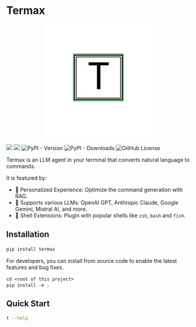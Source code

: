# Termax

<p align="center"> <img src="doc/icon.svg" alt="..." width=300>

![](https://github.com/huangyz0918/termax/actions/workflows/lint.yml/badge.svg) ![](https://github.com/huangyz0918/termax/actions/workflows/test.yml/badge.svg) ![PyPI - Version](https://img.shields.io/pypi/v/termax) 
![PyPI - Downloads](https://img.shields.io/pypi/dm/termax) ![GitHub License](https://img.shields.io/github/license/huangyz0918/termax) 

Termax is an LLM agent in your terminal that converts natural language to commands.

It is featured by:

- 🍼 Personalized Experience: Optimize the command generation with RAG.
- 📐 Supports various LLMs: OpenAI GPT, Anthropic Claude, Google Gemini, Mistral AI, and more. 
- 🧩 Shell Extensions: Plugin with popular shells like `zsh`, `bash` and `fish`.

## Installation

```bash
pip install termax
```

For developers, you can install from source code to enable the latest features and bug fixes.

```bash:
cd <root of this project>
pip install -e .
```

## Quick Start

```bash
t --help
```


